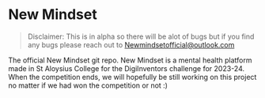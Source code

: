 # New Mindset
> Disclaimer: This is in alpha so there will be alot of bugs but if you find any bugs please reach out to Newmindsetofficial@outlook.com

The official New Mindset git repo.
New Mindset is a mental health platform made in St Aloysius College for the DigiInventors challenge for 2023-24. When the competition ends, we will hopefully be still working on this project no matter if we had won the competition or not :)
